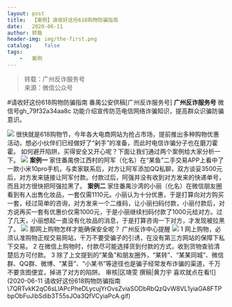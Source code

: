 ```yaml
---
layout:	post
title:	【案例】请收好这份618购物防骗指南
date:	2020-06-11
author:	转载
header-img:	img/the-first.png
catalog:	false
tags:
	-	案例
---
```


<blockquote><p>转载：广州反诈服务号<br>
来源：微信公众号</p></blockquote>

#请收好这份618购物防骗指南
番禺公安供稿[广州反诈服务号]
**广州反诈服务号**
微信号gh_79f32a34aa8c
功能介绍宣传防范电信网络诈骗知识，提高群众识骗防骗意识。

![]({{site.baseurl}}/postimg/U80CvqU0rQqsicpVSgz8Fz2z2QLWVsficIK1KKXFicJbZVY8xElTDV4ZTqvpwdTNCEK2geEWMHbUnPje419zqAttw.gif)
很快就是618购物节，今年各大电商网站为抢占市场，提前推出多种购物优惠活动，想必小伙伴们已经做好了“剁手”的准备，而此时电信诈骗分子也在磨刀霍霍。
如何避开陷阱，买得安全又开心呢？下面让我们通过两个案例给大家分析一下。
![]({{site.baseurl}}/postimg/U80CvqU0rQqsicpVSgz8Fz2z2QLWVsficI34bBArAJdbn2rJmmu4ibmavpOULAvtdrBx3FaVxaKe4ukIXF3BuVEvA.gif)
**案例一**
家住番禺傍江西村的阿军（化名）在“某鱼”二手交易APP上看中了一款小米10pro手机，与卖家联系后，对方让阿军添加QQ私聊，双方谈妥3500元后，对方发来链接让阿军付款。付款过后，阿强并没有收到对方发来的快递单号，而且对方很快把阿强拉黑了。
**案例二**
家住番禺沙湾的小丽（化名）在微信朋友圈看到有人出售化妆品，一套仅需1110元。小丽认为十分优惠，于是打算向对方购买一套，经过简单的咨询，对方发来一个二维码，让小丽扫码付款，小丽付款后，对方说再买一套有优惠价仅需1000元，于是小丽继续扫码付款了1000元给对方。过了几天，小丽想起一直没有化妆品的消息，于是打算咨询一下对方，才发现被拉黑了。
![]({{site.baseurl}}/postimg/U80CvqU0rQqsicpVSgz8Fz2z2QLWVsficIQ1m1nq6pXgOqC5AJhljEurX9dpcnAhibKMZ8xRx3Opn5TuTmwGxs5Ng.jpeg)
那网上购物怎样才能确保安全呢？
广州反诈中心提醒
![]({{site.baseurl}}/postimg/U80CvqU0rQqsicpVSgz8Fz2z2QLWVsficIs1otpe59oaWmULXFX7wg7yagBK84zVibOM78p8CwiaDZOXwPdYj98E4w.png)
1
网上购物，必须认准购物正规交易网站，千万不要受骗子的引诱，在没有第三方网站的保障下私下交易。
2
在微信上购物时，付款尽可能选择货到付款的方式，收到货物查验清楚后方可付款。
3
除了上文提到的“某鱼”和朋友圈外，“某转”、“某某同城”、微信群、QQ群、微博、“某音”、“小某书”等途径也是骗子经常发布诈骗的渠道，千万不要贪图便宜，掉进了对方的陷阱。
审核|区靖雯
撰稿|黄力宇
喜欢就点在看![](2020-06-11
请收好这份618购物防骗指南\\7QRTvkK2qC6sLlAPcPheDLycujYrOvsZviaSODbRbQzQvW8VL1yiaGA8FTPbpObFuJibSdib3T55sJOa3QfVCyiaPcA.gif)
